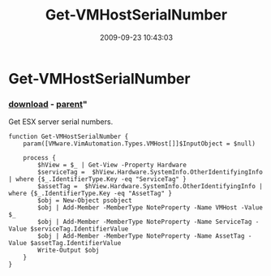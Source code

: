 ﻿---
pid:            1341
parent:         1337
children:       
poster:         Chris Nakagaki
title:          Get-VMHostSerialNumber
date:           2009-09-23 10:43:03
format:         posh
---

# Get-VMHostSerialNumber

### [download](1341.ps1) - [parent](1337.md)"

Get ESX server serial numbers.

```posh
function Get-VMHostSerialNumber {
	param([VMware.VimAutomation.Types.VMHost[]]$InputObject = $null)

	process {
		$hView = $_ | Get-View -Property Hardware
		$serviceTag =  $hView.Hardware.SystemInfo.OtherIdentifyingInfo | where {$_.IdentifierType.Key -eq "ServiceTag" }
		$assetTag =  $hView.Hardware.SystemInfo.OtherIdentifyingInfo | where {$_.IdentifierType.Key -eq "AssetTag" }
		$obj = New-Object psobject
		$obj | Add-Member -MemberType NoteProperty -Name VMHost -Value $_
		$obj | Add-Member -MemberType NoteProperty -Name ServiceTag -Value $serviceTag.IdentifierValue
		$obj | Add-Member -MemberType NoteProperty -Name AssetTag -Value $assetTag.IdentifierValue
		Write-Output $obj
	}
}
```
